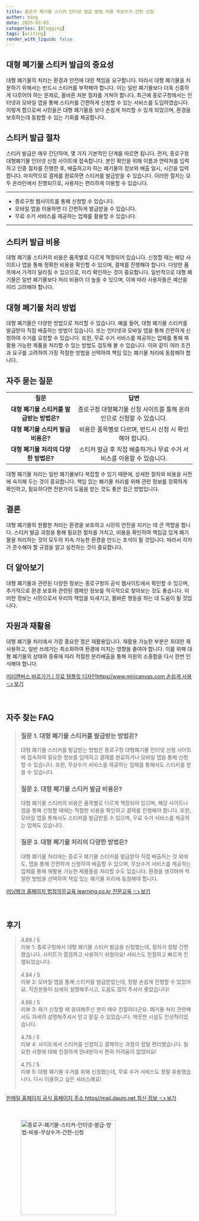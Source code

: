 ```yaml
---
title: 종로구 폐기물 스티커 인터넷 발급 방법 비용 무상수거 간편 신청
author: bing
date: 2025-02-03
categories: [Blogging]
tags: [writing]
render_with_liquid: false
---
```



<h2 id='대형 폐기물 스티커 발급의 중요성'>대형 폐기물 스티커 발급의 중요성</h2>

<p>대형 폐기물의 처리는 환경과 안전에 대한 책임을 요구합니다. 따라서 대형 폐기물을 처분하기 위해서는 반드시 스티커를 부착해야 합니다. 이는 일반 폐기물보다 더욱 신중하게 다루어야 하는 문제로, 올바른 처분 절차를 거쳐야 합니다. 최근에 종로구청에서는 인터넷과 모바일 앱을 통해 스티커를 간편하게 신청할 수 있는 서비스를 도입하였습니다. 이렇게 함으로써 시민들은 대형 폐기물을 보다 손쉽게 처리할 수 있게 되었으며, 환경을 보호하는데 동참할 수 있는 기회를 제공합니다.</p>

<h2 id='스티커 발급 절차'>스티커 발급 절차</h2>

<p>스티커 발급은 매우 간단하며, 몇 가지 기본적인 단계를 따르면 됩니다. 먼저, 종로구청 대형폐기물 인터넷 신청 사이트에 접속합니다. 본인 확인을 위해 이름과 연락처를 입력하고 인증 절차를 진행한 후, 배출하고자 하는 폐기물의 정보와 배출 일시, 시간을 입력합니다. 마지막으로 결제를 완료하면 스티커를 발급받을 수 있습니다. 이러한 절차는 모두 온라인에서 진행되므로, 사용자는 편리하게 이용할 수 있습니다.</p>

<hr />

<ul>
    <li>종로구청 웹사이트를 통해 신청할 수 있습니다.</li>
    <li>모바일 앱을 이용하면 더 간편하게 발급받을 수 있습니다.</li>
    <li>무료 수거 서비스를 제공하는 업체를 활용할 수 있습니다.</li>
</ul>

<hr />

<h2 id='스티커 발급 비용'>스티커 발급 비용</h2>

<p>대형 폐기물 스티커의 비용은 품목별로 다르게 책정되어 있습니다. 신청할 때는 해당 사이트나 앱을 통해 정확한 비용을 확인할 수 있으며, 결제를 진행해야 합니다. 다양한 품목에서 가격이 달라질 수 있으므로, 미리 확인하는 것이 중요합니다. 일반적으로 대형 폐기물은 일반 폐기물보다 처리 비용이 더 높을 수 있으며, 이에 따라 사용자들은 예산을 미리 고려해야 합니다.</p>

<h2 id='대형 폐기물 처리 방법'>대형 폐기물 처리 방법</h2>

<p>대형 폐기물은 다양한 방법으로 처리할 수 있습니다. 예를 들어, 대형 폐기물 스티커를 발급받아 직접 배출하는 방법이 있습니다. 또는 인터넷과 모바일 앱을 통해 간편하게 신청하여 수거를 요청할 수 있습니다. 또한, 무료 수거 서비스를 제공하는 업체를 통해 재활용 가능한 제품을 처리할 수 있는 방법도 검토해 볼 수 있습니다. 이와 같이 여러 조건과 요구를 고려하여 가장 적절한 방법을 선택하여 책임 있는 폐기물 처리에 동참해야 합니다.</p>

<h2 id='자주 묻는 질문'>자주 묻는 질문</h2>

<table>
    <tr>
        <td style="text-align: center; height: 17px;"><b>질문</b></td>
        <td style="text-align: center; height: 17px;"><b>답변</b></td>
    </tr>
    <tr>
        <td style="text-align: center; height: 17px;"><b>대형 폐기물 스티커를 발급받는 방법은?</b></td>
        <td style="text-align: center; height: 17px;">종로구청 대형폐기물 신청 사이트를 통해 온라인으로 신청할 수 있습니다.</td>
    </tr>
    <tr>
        <td style="text-align: center; height: 17px;"><b>대형 폐기물 스티커 발급 비용은?</b></td>
        <td style="text-align: center; height: 17px;">비용은 품목별로 다르며, 반드시 신청 시 확인해야 합니다.</td>
    </tr>
    <tr>
        <td style="text-align: center; height: 17px;"><b>대형 폐기물 처리의 다양한 방법은?</b></td>
        <td style="text-align: center; height: 17px;">스티커 발급 후 직접 배출하거나 무료 수거 서비스를 이용할 수 있습니다.</td>
    </tr>
</table>

<p>대형 폐기물 처리는 일반 폐기물보다 복잡할 수 있기 때문에, 상세한 절차와 비용을 사전에 숙지해 두는 것이 중요합니다. 책임 있는 폐기물 처리를 위해 관련 정보를 정확하게 확인하고, 필요하다면 전문가의 도움을 받는 것도 좋은 접근 방법입니다.</p>

<h2 id='결론'>결론</h2>

<p>대형 폐기물의 원활한 처리는 환경을 보호하고 시민의 안전을 지키는 데 큰 역할을 합니다. 스티커 발급 과정을 통해 필요한 절차를 거치고, 비용을 확인하여 책임감 있게 폐기물을 처리하는 것이 모두의 지속 가능한 환경을 만드는 초석이 될 것입니다. 따라서 각자가 준수해야 할 규정을 알고 실천하는 것이 중요합니다.</p>

<h2 id='더 알아보기'>더 알아보기</h2>

<p>대형 폐기물과 관련된 다양한 정보는 종로구청의 공식 웹사이트에서 확인할 수 있으며, 추가적으로 환경 보호와 관련된 캠페인 정보를 적극적으로 찾아보는 것도 좋습니다. 이러한 정보는 시민으로서 우리의 책임을 되새기고, 올바른 행동을 하는 데 도움이 될 것입니다.</p>

<h2 id='자원과 재활용'>자원과 재활용</h2>

<p>대형 폐기물 처리에서 가장 중요한 점은 재활용입니다. 재활용 가능한 부분은 최대한 재사용하고, 일반 쓰레기는 최소화하여 환경에 미치는 영향을 줄여야 합니다. 이를 위해 대형 폐기물의 상태와 종류에 따라 적절한 분리배출을 통해 자원의 소중함을 다시 한번 인식해야 합니다.</p>


<p><a class="click-button" title="미리캔버스 바로가기ㅣ무료 템플릿 디자인https//www.miricanvas.com 손쉽게 사용" href="https://24nara.github.io/posts/%EB%AF%B8%EB%A6%AC%EC%BA%94%EB%B2%84%EC%8A%A4-%EB%B0%94%EB%A1%9C%EA%B0%80%EA%B8%B0%E3%85%A3%EB%AC%B4%EB%A3%8C-%ED%85%9C%ED%94%8C%EB%A6%BF-%EB%94%94%EC%9E%90%EC%9D%B8httpswww.miricanvas.com-%EC%86%90%EC%89%BD%EA%B2%8C-%EC%82%AC%EC%9A%A9/" rel="dofollow">미리캔버스 바로가기ㅣ무료 템플릿 디자인https//www.miricanvas.com 손쉽게 사용 👈 보기</a></p><br>
<h2 id='자주_찾는_FAQ'>자주 찾는 FAQ</h2>
<div itemscope="" itemtype="https://schema.org/FAQPage"> 
<blockquote> 
<div itemscope="" itemprop="mainEntity" itemtype="https://schema.org/Question"> 
<h3 itemprop="name">질문 1. 대형 폐기물 스티커를 발급받는 방법은?</h3> 
<div itemscope="" itemprop="acceptedAnswer" itemtype="https://schema.org/Answer"> 
<span itemprop="text"> 
<p>대형 폐기물 스티커를 발급받는 방법은 종로구청 대형폐기물 인터넷 신청 사이트에 접속하여 필요한 정보를 입력하고 결제를 완료하거나 모바일 앱을 통해 신청할 수 있습니다. 또한, 무상수거 서비스를 제공하는 업체를 통해서도 스티커를 받을 수 있습니다.</p> 
</span> 
</div> 
</div> 

<div itemscope="" itemprop="mainEntity" itemtype="https://schema.org/Question"> 
<h3 itemprop="name">질문 2. 대형 폐기물 스티커 발급 비용은?</h3> 
<div itemscope="" itemprop="acceptedAnswer" itemtype="https://schema.org/Answer"> 
<span itemprop="text"> 
<p>대형 폐기물 스티커의 비용은 품목별로 다르게 책정되어 있으며, 해당 사이트나 앱을 통해 신청할 때에는 적절한 비용을 확인하고 결제를 진행해야 합니다. 또한, 모바일 앱을 통해서도 스티커를 발급받을 수 있으며, 무료 수거 서비스를 제공하는 업체도 있습니다.</p> 
</span> 
</div> 
</div> 

<div itemscope="" itemprop="mainEntity" itemtype="https://schema.org/Question"> 
<h3 itemprop="name">질문 3. 대형 폐기물 처리의 다양한 방법은?</h3> 
<div itemscope="" itemprop="acceptedAnswer" itemtype="https://schema.org/Answer"> 
<span itemprop="text"> 
<p>대형 폐기물 처리에는 종로구 폐기물 스티커를 발급받아 직접 배출하는 것 외에도, 앱을 통해 간편하게 신청하여 배출할 수 있으며, 무상수거 서비스를 제공하는 업체를 통해 재활용 가능한 제품들을 처리할 수도 있습니다. 환경을 생각하며 적절한 방법을 선택하여 책임 있는 폐기물 처리에 동참해야 합니다.</p> 
</span> 
</div> 
</div> 
</blockquote> 
</div>
<p><a class="click-button" title="러닝뱅크 홈페이지 법정의무교육 learning.co.kr 전문교육" href="https://24nara.github.io/posts/%EB%9F%AC%EB%8B%9D%EB%B1%85%ED%81%AC-%ED%99%88%ED%8E%98%EC%9D%B4%EC%A7%80-%EB%B2%95%EC%A0%95%EC%9D%98%EB%AC%B4%EA%B5%90%EC%9C%A1-learning.co.kr-%EC%A0%84%EB%AC%B8%EA%B5%90%EC%9C%A1/" rel="dofollow">러닝뱅크 홈페이지 법정의무교육 learning.co.kr 전문교육 👈 보기</a></p><br>
<h2 id='후기'>후기</h2>
<div itemscope itemtype="https://schema.org/Product">
  <blockquote>
  <div itemprop="review" itemscope itemtype="https://schema.org/Review">
      <div itemprop="reviewRating" itemscope itemtype="https://schema.org/Rating"> <span itemprop="ratingValue">4.89</span> / <span itemprop="bestRating">5</span> </div>
      <span itemprop="reviewBody">리뷰 1: 종로구청에서 대형 폐기물 스티커 발급을 신청했는데, 절차가 정말 간편했습니다. 사이트가 깔끔하고 사용하기 쉬웠어요! 서비스도 친절하고 빠르게 진행되었습니다.</span>
  </div>
  <br>
  <div itemprop="review" itemscope itemtype="https://schema.org/Review">
      <div itemprop="reviewRating" itemscope itemtype="https://schema.org/Rating"> <span itemprop="ratingValue">4.94</span> / <span itemprop="bestRating">5</span> </div>
      <span itemprop="reviewBody">리뷰 2: 모바일 앱을 통해 스티커를 발급받았는데, 정말 손쉽게 진행할 수 있었어요. 직원분들이 상세히 설명해주시고, 도움도 많이 주셔서 좋았습니다!</span>
  </div>
  <br>
  <div itemprop="review" itemscope itemtype="https://schema.org/Review">
      <div itemprop="reviewRating" itemscope itemtype="https://schema.org/Rating"> <span itemprop="ratingValue">4.96</span> / <span itemprop="bestRating">5</span> </div>
      <span itemprop="reviewBody">리뷰 3: 제가 신청할 때 응대해주신 분이 매우 친절하더군요. 폐기물 처리 관련해서도 자세히 설명해주셔서 믿고 맡길 수 있었습니다. 깨끗한 시설도 인상적이었습니다.</span>
  </div>
  <br>
  <div itemprop="review" itemscope itemtype="https://schema.org/Review">
      <div itemprop="reviewRating" itemscope itemtype="https://schema.org/Rating"> <span itemprop="ratingValue">4.78</span> / <span itemprop="bestRating">5</span> </div>
      <span itemprop="reviewBody">리뷰 4: 사이트에서 스티커를 신청하고 결제하는 과정이 정말 편리했습니다. 필요한 사항에 대해 친절하게 안내받아서 전혀 어려움이 없었어요!</span>
  </div>
  <br>
  <div itemprop="review" itemscope itemtype="https://schema.org/Review">
      <div itemprop="reviewRating" itemscope itemtype="https://schema.org/Rating"> <span itemprop="ratingValue">4.75</span> / <span itemprop="bestRating">5</span> </div>
      <span itemprop="reviewBody">리뷰 5: 대형 폐기물 수거를 위해 신청했는데, 무료 수거 서비스도 정말 유용했습니다. 다시 이용하고 싶은 서비스예요!</span>
  </div>
  <br>
  </blockquote>
</div>
<p><a class="click-button" title="한메일 홈페이지 공식 홈페이지 주소 https//mail.daum.net 최신 정보" href="https://24nara.github.io/posts/%ED%95%9C%EB%A9%94%EC%9D%BC-%ED%99%88%ED%8E%98%EC%9D%B4%EC%A7%80-%EA%B3%B5%EC%8B%9D-%ED%99%88%ED%8E%98%EC%9D%B4%EC%A7%80-%EC%A3%BC%EC%86%8C-httpsmail.daum.net-%EC%B5%9C%EC%8B%A0-%EC%A0%95%EB%B3%B4/" rel="dofollow">한메일 홈페이지 공식 홈페이지 주소 https//mail.daum.net 최신 정보 👈 보기</a></p><br>
<figure class="image"><img src="https://24nara.github.io/assets/img/thumbnail/종로구-폐기물-스티커-인터넷-발급-방법-비용-무상수거-간편-신청.webp" alt="종로구-폐기물-스티커-인터넷-발급-방법-비용-무상수거-간편-신청" width="256" height="256"></figure>